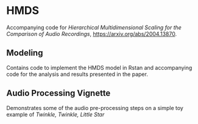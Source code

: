 # HMDS

Accompanying code for *Hierarchical Multidimensional Scaling for the Comparison of Audio Recordings*, https://arxiv.org/abs/2004.13870.  


## Modeling

Contains code to implement the HMDS model in Rstan and accompanying code for the analysis and results presented in the paper.

## Audio Processing Vignette

Demonstrates some of the audio pre-processing steps on a simple toy example of *Twinkle, Twinkle, Little Star*
